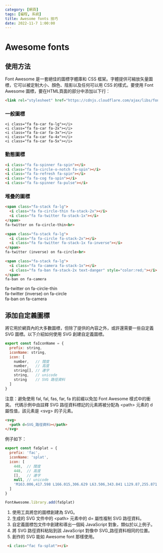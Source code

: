 ```yaml
---
category: [網頁]
tags: [編程, 系統]
title: Awesome fonts 技巧
date: 2022-11-7 1:00:00
---
```


<style>
  table {
    width: 100%
    }
  td {
    vertical-align: center;
    text-align: center;
  }
  table.inputT{
    margin: 10px;
    width: auto;
    margin-left: auto;
    margin-right: auto;
    border: none;
  }
  input{
    text-align: center;
    padding: 0px 10px;
  }
</style>


# Awesome fonts

## 使用方法

Font Awesome 是一套絕佳的圖標字體庫和 CSS 框架。字體提供可縮放矢量圖標，它可以被定制大小、顏色、陰影以及任何可以用 CSS 的樣式。要使用 Font Awesome 圖標，要在HTML頁面的部分中添加以下行：


```html
<link rel="stylesheet" href="https://cdnjs.cloudflare.com/ajax/libs/font-awesome/4.7.0/css/font-awesome.min.css">
```

### 一般圖標

```
<i class="fa fa-car fa-lg"></i>
<i class="fa fa-car fa-2x"></i>
<i class="fa fa-car fa-3x"></i>
<i class="fa fa-car fa-4x"></i>
<i class="fa fa-car fa-5x"></i>
```

<i class="fa fa-car fa-lg"></i>
<i class="fa fa-car fa-2x"></i>
<i class="fa fa-car fa-3x"></i>
<i class="fa fa-car fa-4x"></i>
<i class="fa fa-car fa-5x"></i>


### 動態圖標

```html
<i class="fa fa-spinner fa-spin"></i>
<i class="fa fa-circle-o-notch fa-spin"></i>
<i class="fa fa-refresh fa-spin"></i>
<i class="fa fa-cog fa-spin"></i>
<i class="fa fa-spinner fa-pulse"></i>
```
<i class="fa fa-spinner fa-spin"></i>
<i class="fa fa-circle-o-notch fa-spin"></i>
<i class="fa fa-refresh fa-spin"></i>
<i class="fa fa-cog fa-spin"></i>
<i class="fa fa-spinner fa-pulse"></i>

### 堆疊的圖標

```html
<span class="fa-stack fa-lg">
  <i class="fa fa-circle-thin fa-stack-2x"></i>
  <i class="fa fa-twitter fa-stack-1x"></i>
</span>
fa-twitter on fa-circle-thin<br>
 
<span class="fa-stack fa-lg">
  <i class="fa fa-circle fa-stack-2x"></i>
  <i class="fa fa-twitter fa-stack-1x fa-inverse"></i>
</span>
fa-twitter (inverse) on fa-circle<br>
 
<span class="fa-stack fa-lg">
  <i class="fa fa-camera fa-stack-1x"></i>
  <i class="fa fa-ban fa-stack-2x text-danger" style="color:red;"></i>
</span>
fa-ban on fa-camera
```

<span class="fa-stack fa-lg">
  <i class="fa fa-circle-thin fa-stack-2x"></i>
  <i class="fa fa-twitter fa-stack-1x"></i>
</span>
fa-twitter on fa-circle-thin<br>
 
<span class="fa-stack fa-lg">
  <i class="fa fa-circle fa-stack-2x"></i>
  <i class="fa fa-twitter fa-stack-1x fa-inverse"></i>
</span>
fa-twitter (inverse) on fa-circle<br>
 
<span class="fa-stack fa-lg">
  <i class="fa fa-camera fa-stack-1x"></i>
  <i class="fa fa-ban fa-stack-2x text-danger" style="color:red;"></i>
</span>
fa-ban on fa-camera



## 添加自定義圖標

將它用於網頁內的大多數圖標，但除了提供的內容之外，或許還需要一些自定義 SVG 圖標。以下介紹如何使用 SVG 創建自定義圖標。


```js
export const faIconName = {
  prefix: string,
  iconName: string,
  icon: [
    number,   // 闊度
    number,   // 高度
    string[], // 連字
    string,   // unicode 
    string    // SVG 路徑資料
  ]
}
```

注意：避免使用 fal, fal, fas, far, fa 的前綴以免加 Font Awesome 樣式中的衝突。
代碼示例中由註釋 SVG 路徑資料標記的元素將被分配為 \<path\> 元素的 d 屬性值，該元素是 \<svg\> 的子元素。


```html
<svg>
  <path d=SVG_路徑資料></path>
</svg>
```

例子如下：

```js
export const faSplat = {
  prefix: 'fac',
  iconName: 'splat',
  icon: [
    448,  // 闊度
    448,  // 高度
    [],   // 連字
    null, // unicode 
    'M163.006,417.598 L166.015,306.629 L63.506,343.841 L129.87,255.871 L25.5,224.5 L129.87,193.129 L63.506,105.159 L166.015,142.371 L163.006,31.402 L224.5,122.983 L285.995,31.402 L282.985,142.371 L385.495,105.159 L319.13,193.13 L423.5,224.5 L319.13,255.871 L385.494,343.841 L282.984,306.629 L285.994,417.598 L224.5,326.017 z'
  ]
}

FontAwesome.library.add(faSplat)
```

1. 使用工具將您的圖標創建為 SVG。
2. 生成的 SVG 文件中的 \<path\> 元素中的 d= 屬性複制 SVG 路徑資料。
3. 自定義圖標包文件中創建和導出一個純 JavaScript 對象，類似於以上例子。
4. 將 SVG 路徑資料粘貼到該 JavaScript 對像中 SVG_路徑資料相同的位置。
5. 創作的 SVG 能如 Awesome font 那樣使用。

```html
 <i class="fac fa-splat"></i>
```